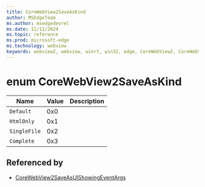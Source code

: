 ```yaml
---
title: CoreWebView2SaveAsKind
author: MSEdgeTeam
ms.author: msedgedevrel
ms.date: 11/11/2024
ms.topic: reference
ms.prod: microsoft-edge
ms.technology: webview
keywords: webview2, webview, winrt, win32, edge, CoreWebView2, CoreWebView2Controller, browser control, edge html, CoreWebView2SaveAsKind
---
```


# enum CoreWebView2SaveAsKind

| Name |  Value | Description |
|--|--|--|
|`Default` | 0x0  |  |
|`HtmlOnly` | 0x1  |  |
|`SingleFile` | 0x2  |  |
|`Complete` | 0x3  |  |


## Referenced by

- [CoreWebView2SaveAsUIShowingEventArgs](corewebview2saveasuishowingeventargs.md)
